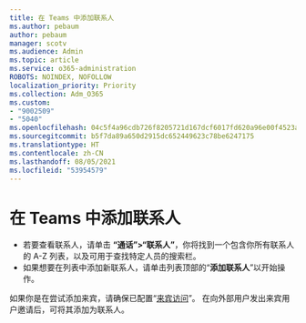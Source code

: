 ```yaml
---
title: 在 Teams 中添加联系人
ms.author: pebaum
author: pebaum
manager: scotv
ms.audience: Admin
ms.topic: article
ms.service: o365-administration
ROBOTS: NOINDEX, NOFOLLOW
localization_priority: Priority
ms.collection: Adm_O365
ms.custom:
- "9002509"
- "5040"
ms.openlocfilehash: 04c5f4a96cdb726f8205721d167dcf6017fd620a96e00f4523a70872ce56f6ad
ms.sourcegitcommit: b5f7da89a650d2915dc652449623c78be6247175
ms.translationtype: HT
ms.contentlocale: zh-CN
ms.lasthandoff: 08/05/2021
ms.locfileid: "53954579"
---
```

# <a name="add-contacts-in-teams"></a>在 Teams 中添加联系人

- 若要查看联系人，请单击 **“通话”>“联系人”**，你将找到一个包含你所有联系人的 A-Z 列表，以及可用于查找特定人员的搜索栏。 
- 如果想要在列表中添加新联系人，请单击列表顶部的“**添加联系人**”以开始操作。

如果你是在尝试添加来宾，请确保已配置“[来宾访问](https://docs.microsoft.com/microsoftteams/set-up-guests)”。 在向外部用户发出来宾用户邀请后，可将其添加为联系人。
